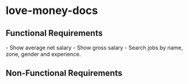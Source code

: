 # love-money-docs

<h2>Functional Requirements</h2>
- Show average net salary
- Show gross salary
- Search jobs by name, zone, gender and experience.

<h2>Non-Functional Requirements</h2>

